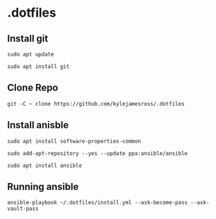 # .dotfiles

## Install git
`sudo apt update`

`sudo apt install git`

## Clone Repo
`git -C ~ clone https://github.com/kylejamesross/.dotfiles`

## Install anisble
`sudo apt install software-properties-common`

`sudo add-apt-repository --yes --update ppa:ansible/ansible`

`sudo apt install ansible`

## Running ansible
`ansible-playbook ~/.dotfiles/install.yml --ask-become-pass --ask-vault-pass`
